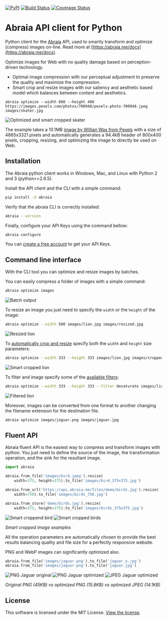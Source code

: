 [![PyPI](https://img.shields.io/pypi/v/abraia.svg)](https://pypi.org/project/abraia/)
[![Build Status](https://travis-ci.org/abraia/abraia-python.svg)](https://travis-ci.org/abraia/abraia-python)
[![Coverage Status](https://coveralls.io/repos/github/abraia/abraia-python/badge.svg)](https://coveralls.io/github/abraia/abraia-python)

# Abraia API client for Python

Python client for the [Abraia](https://abraia.me) API, used to smartly
transform and optimize (compress) images on-line. Read more at
[https://abraia.me/docs](https://abraia.me/docs).

Optimize images for Web with no quality damage based on perception-driven
technology.

* Optimal image compression with our perceptual adjustment to preserve the
quality and maximize the compression.
* Smart crop and resize images with our saliency and aesthetic based model
which balances between content and aesthetics.

```
abraia optimize --width 800 --height 400 https://images.pexels.com/photos/700948/pexels-photo-700948.jpeg images/skater.jpg
```

![Optimized and smart cropped skater](https://github.com/abraia/abraia-python/raw/master/images/skater.jpg)

The example takes a 10.1MB [image by Willian Was from Pexels](https://www.pexels.com/photo/f-s-flip-700948/)
with a size of 4865x3321 pixels and automatically generates a 94.4kB header of
800x400 pixels, cropping, resizing, and optimizing the image to directly be
used on Web.

## Installation

The Abraia python client works in Windows, Mac, and Linux with Python 2 and 3
(python>=2.6.5).

Install the API client and the CLI with a simple command:

```sh
pip install -U abraia
```

Verify that the abraia CLI is correctly installed:

```sh
abraia --version
```

Finally, configure your API Keys using the command bellow:

```sh
abraia configure
```

You can [create a free account](https://abraia.me/login) to get your API Keys.

## Command line interface

With the CLI tool you can optimize and resize images by batches.

You can easily compress a folder of images with a simple command:

```sh
abraia optimize images
```

![Batch output](https://github.com/abraia/abraia-python/raw/master/images/batch_output.png)

To resize an image you just need to specify the `width` or the `height` of
the image:

```sh
abraia optimize --width 500 images/lion.jpg images/resized.jpg
```

![Resized lion](https://github.com/abraia/abraia-python/raw/master/images/resized.jpg)

To [automatically crop and resize](https://abraia.me/docs/smart-cropping)
specify both the `width` and `height` size parameters:

```sh
abraia optimize --width 333 --height 333 images/lion.jpg images/cropped.jpg
```

![Smart cropped lion](https://github.com/abraia/abraia-python/raw/master/images/cropped.jpg)

To filter and image specify some of the [available filters](https://abraia.me/docs/image/filters):

```sh
abraia optimize --width 333 --height 333 --filter desaturate images/lion.jpg images/filtered.jpg
```

![Filtered lion](https://github.com/abraia/abraia-python/raw/master/images/filtered.jpg)

Moreover, images can be converted from one format to another changing the
filename extension for the destination file.

```sh
abraia optimize images/jaguar.png images/jaguar.jpg
```

## Fluent API

Abraia fluent API is the easiest way to compress and transform images with
python. You just need to define the source of the image, the transformation
operation, and the sink for the resultant image.

```python
import abraia

abraia.from_file('images/bird.jpeg').resize(
    width=375, height=375).to_file('images/bird_375x375.jpg')

abraia.from_url('https://api.abraia.me/files/demo/birds.jpg').resize(
    width=750).to_file('images/birds_750.jpg')

abraia.from_store('demo/birds.jpg').resize(
    width=375, height=375).to_file('images/birds_375x375.jpg')
```

![Smart croppend bird](https://github.com/abraia/abraia-python/raw/master/images/bird_375x375.jpeg)
![Smart cropped birds](https://github.com/abraia/abraia-python/raw/master/images/birds_375x375.jpg)

*Smart cropped image examples*

All the operation parameters are automatically chosen to provide the best
results balancing quality and file size for a perfectly responsive website.

PNG and WebP images can significantly optimized also.

```python
abraia.from_file('images/jaguar.png').to_file('jaguar_o.jpg')
abraia.from_file('images/jaguar.png').to_file('jaguar.jpg')
```

![PNG Jaguar original](https://github.com/abraia/abraia-python/raw/master/images/jaguar.png)
![PNG Jaguar optimized](https://github.com/abraia/abraia-python/raw/master/images/jaguar_o.png)
![JPEG Jaguar optimized](https://github.com/abraia/abraia-python/raw/master/images/jaguar.jpg)

*Original PNG (45KB) vs optimized PNG (15.8KB) vs optimized JPEG (14.1KB)*

## License

This software is licensed under the MIT License. [View the license](LICENSE).
